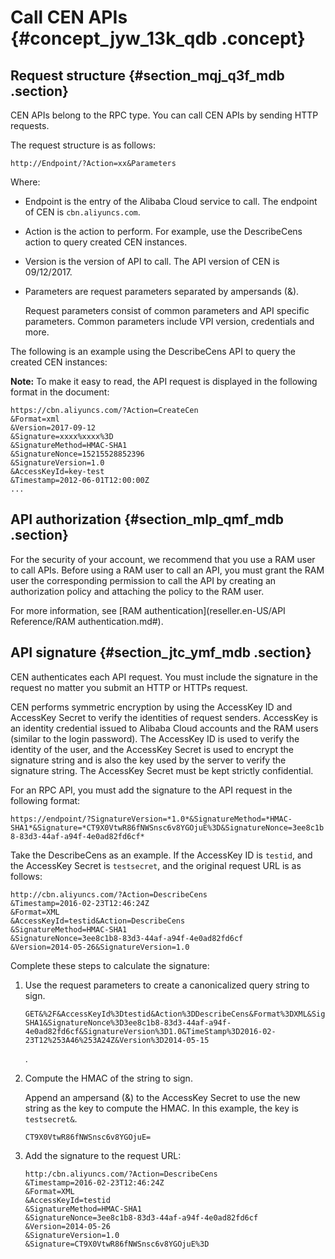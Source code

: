 # Call CEN APIs {#concept_jyw_13k_qdb .concept}

## Request structure {#section_mqj_q3f_mdb .section}

CEN APIs belong to the RPC type. You can call CEN APIs by sending HTTP requests.

The request structure is as follows:

```
http://Endpoint/?Action=xx&Parameters
```

Where:

-   Endpoint is the entry of the Alibaba Cloud service to call. The endpoint of CEN is `cbn.aliyuncs.com`.
-   Action is the action to perform. For example, use the DescribeCens action to query created CEN instances.
-   Version is the version of API to call. The API version of CEN is 09/12/2017.
-   Parameters are request parameters separated by ampersands \(&\).

    Request parameters consist of common parameters and API specific parameters. Common parameters include VPI version, credentials and more.


The following is an example using the DescribeCens API to query the created CEN instances:

**Note:** To make it easy to read, the API request is displayed in the following format in the document:

```
https://cbn.aliyuncs.com/?Action=CreateCen
&Format=xml
&Version=2017-09-12
&Signature=xxxx%xxxx%3D
&SignatureMethod=HMAC-SHA1
&SignatureNonce=15215528852396
&SignatureVersion=1.0
&AccessKeyId=key-test
&Timestamp=2012-06-01T12:00:00Z
...
```

## API authorization {#section_mlp_qmf_mdb .section}

For the security of your account, we recommend that you use a RAM user to call APIs. Before using a RAM user to call an API, you must grant the RAM user the corresponding permission to call the API by creating an authorization policy and attaching the policy to the RAM user.

For more information, see [RAM authentication](reseller.en-US/API Reference/RAM authentication.md#).

## API signature {#section_jtc_ymf_mdb .section}

CEN authenticates each API request. You must include the signature in the request no matter you submit an HTTP or HTTPs request.

CEN performs symmetric encryption by using the AccessKey ID and AccessKey Secret to verify the identities of request senders. AccessKey is an identity credential issued to Alibaba Cloud accounts and the RAM users \(similar to the login password\). The AccessKey ID is used to verify the identity of the user, and the AccessKey Secret is used to encrypt the signature string and is also the key used by the server to verify the signature string. The AccessKey Secret must be kept strictly confidential.

For an RPC API, you must add the signature to the API request in the following format:

`https://endpoint/?SignatureVersion=*1.0*&SignatureMethod=*HMAC-SHA1*&Signature=*CT9X0VtwR86fNWSnsc6v8YGOjuE%3D&SignatureNonce=3ee8c1b8-83d3-44af-a94f-4e0ad82fd6cf*`

Take the DescribeCens as an example. If the AccessKey ID is `testid`, and the AccessKey Secret is `testsecret`, and the original request URL is as follows:

```
http://cbn.aliyuncs.com/?Action=DescribeCens
&Timestamp=2016-02-23T12:46:24Z
&Format=XML
&AccessKeyId=testid&Action=DescribeCens
&SignatureMethod=HMAC-SHA1
&SignatureNonce=3ee8c1b8-83d3-44af-a94f-4e0ad82fd6cf
&Version=2014-05-26&SignatureVersion=1.0
```

Complete these steps to calculate the signature:

1.  Use the request parameters to create a canonicalized query string to sign.

    ```
    GET&%2F&AccessKeyId%3Dtestid&Action%3DDescribeCens&Format%3DXML&SignatureMethod%3DHMAC-SHA1&SignatureNonce%3D3ee8c1b8-83d3-44af-a94f-4e0ad82fd6cf&SignatureVersion%3D1.0&TimeStamp%3D2016-02-23T12%253A46%253A24Z&Version%3D2014-05-15
    ```

    .

2.  Compute the HMAC of the string to sign.

    Append an ampersand \(&\) to the AccessKey Secret to use the new string as the key to compute the HMAC. In this example, the key is `testsecret&`.

    ```
    CT9X0VtwR86fNWSnsc6v8YGOjuE=
    ```

3.  Add the signature to the request URL:

    ```
    http:/cbn.aliyuncs.com/?Action=DescribeCens
    &Timestamp=2016-02-23T12:46:24Z
    &Format=XML
    &AccessKeyId=testid
    &SignatureMethod=HMAC-SHA1
    &SignatureNonce=3ee8c1b8-83d3-44af-a94f-4e0ad82fd6cf
    &Version=2014-05-26
    &SignatureVersion=1.0
    &Signature=CT9X0VtwR86fNWSnsc6v8YGOjuE%3D
    ```


